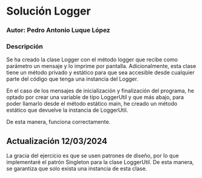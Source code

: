 # Solución Logger
### Autor: Pedro Antonio Luque López
### Descripción
Se ha creado la clase Logger con el método logger que recibe como parámetro un mensaje y 
lo imprime por pantalla. Adicionalmente, esta clase tiene un método privado y estático
para que sea accesible desde cualquier parte del código que tenga una instancia del Logger.

En el caso de los mensajes de inicialización y finalización del programa, he optado por
crear una variable de tipo LoggerUtil y que más abajo, para poder llamarlo desde el método
estático main, he creado un método estático que devuelve la instancia de LoggerUtil.

De esta manera, funciona correctamente.

## Actualización 12/03/2024
La gracia del ejercicio es que se usen patrones de diseño, por lo que implementaré el patrón Singleton
para la clase LoggerUtil. De esta manera, se garantiza que solo exista una instancia de esta clase.
